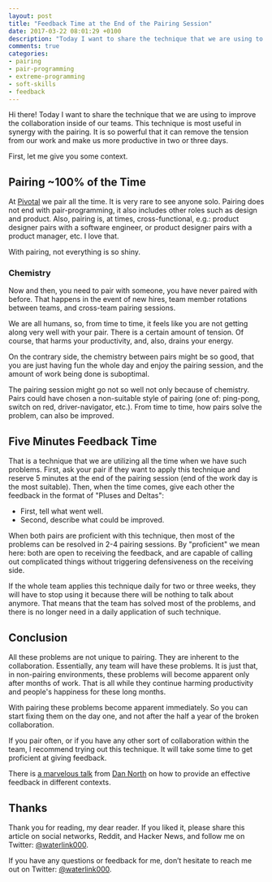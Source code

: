 ```yaml
---
layout: post
title: "Feedback Time at the End of the Pairing Session"
date: 2017-03-22 08:01:29 +0100
description: "Today I want to share the technique that we are using to improve the collaboration inside of our teams. This technique is most useful in synergy with the pairing. It is so powerful that it can remove the tension from our work and make us more productive in two or three days."
comments: true
categories:
- pairing
- pair-programming
- extreme-programming
- soft-skills
- feedback
---
```


Hi there! Today I want to share the technique that we are using to improve the collaboration inside of our teams. This technique is most useful in synergy with the pairing. It is so powerful that it can remove the tension from our work and make us more productive in two or three days.

First, let me give you some context.

<!-- more -->

## Pairing ~100% of the Time

At [Pivotal](https://pivotal.io) we pair all the time. It is very rare to see anyone solo. Pairing does not end with pair-programming, it also includes other roles such as design and product. Also, pairing is, at times, cross-functional, e.g.: product designer pairs with a software engineer, or product designer pairs with a product manager, etc. I love that.

With pairing, not everything is so shiny.

### Chemistry

Now and then, you need to pair with someone, you have never paired with before. That happens in the event of new hires, team member rotations between teams, and cross-team pairing sessions.

We are all humans, so, from time to time, it feels like you are not getting along very well with your pair. There is a certain amount of tension. Of course, that harms your productivity, and, also, drains your energy.

On the contrary side, the chemistry between pairs might be so good, that you are just having fun the whole day and enjoy the pairing session, and the amount of work being done is suboptimal.

The pairing session might go not so well not only because of chemistry. Pairs could have chosen a non-suitable style of pairing (one of: ping-pong, switch on red, driver-navigator, etc.). From time to time, how pairs solve the problem, can also be improved.

## Five Minutes Feedback Time

That is a technique that we are utilizing all the time when we have such problems. First, ask your pair if they want to apply this technique and reserve 5 minutes at the end of the pairing session (end of the work day is the most suitable). Then, when the time comes, give each other the feedback in the format of "Pluses and Deltas":

- First, tell what went well.
- Second, describe what could be improved.

When both pairs are proficient with this technique, then most of the problems can be resolved in 2-4 pairing sessions. By "proficient" we mean here: both are open to receiving the feedback, and are capable of calling out complicated things without triggering defensiveness on the receiving side.

If the whole team applies this technique daily for two or three weeks, they will have to stop using it because there will be nothing to talk about anymore. That means that the team has solved most of the problems, and there is no longer need in a daily application of such technique.

## Conclusion

All these problems are not unique to pairing. They are inherent to the collaboration. Essentially, any team will have these problems. It is just that, in non-pairing environments, these problems will become apparent only after months of work. That is all while they continue harming productivity and people's happiness for these long months.

With pairing these problems become apparent immediately. So you can start fixing them on the day one, and not after the half a year of the broken collaboration.

If you pair often, or if you have any other sort of collaboration within the team, I recommend trying out this technique. It will take some time to get proficient at giving feedback.

There is [a marvelous talk](https://www.infoq.com/presentations/feedback-models-techniques) from [Dan North](https://dannorth.net) on how to provide an effective feedback in different contexts.

## Thanks

Thank you for reading, my dear reader. If you liked it, please share this article on social networks, Reddit, and Hacker News, and follow me on Twitter: [@waterlink000](https://twitter.com/waterlink000).

If you have any questions or feedback for me, don’t hesitate to reach me out on Twitter: [@waterlink000](https://twitter.com/waterlink000).
